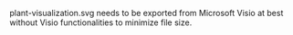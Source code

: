 plant-visualization.svg needs to be exported from Microsoft Visio at best without Visio functionalities to minimize file size.
